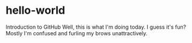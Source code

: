 # hello-world
Introduction to GitHub
Well, this is what I'm doing today. I guess it's fun? Mostly I'm confused and furling my brows unattractively. 

